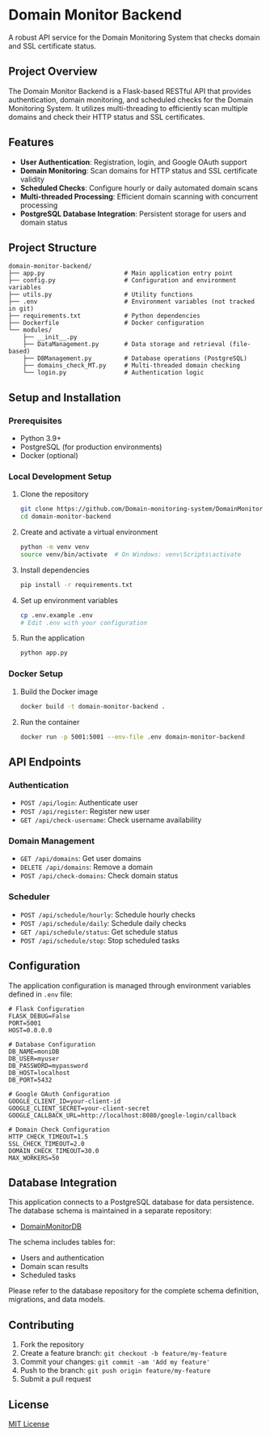 # Domain Monitor Backend

A robust API service for the Domain Monitoring System that checks domain and SSL certificate status.

## Project Overview

The Domain Monitor Backend is a Flask-based RESTful API that provides authentication, domain monitoring, and scheduled checks for the Domain Monitoring System. It utilizes multi-threading to efficiently scan multiple domains and check their HTTP status and SSL certificates.

## Features

- **User Authentication**: Registration, login, and Google OAuth support
- **Domain Monitoring**: Scan domains for HTTP status and SSL certificate validity
- **Scheduled Checks**: Configure hourly or daily automated domain scans
- **Multi-threaded Processing**: Efficient domain scanning with concurrent processing
- **PostgreSQL Database Integration**: Persistent storage for users and domain status

## Project Structure

```
domain-monitor-backend/
├── app.py                      # Main application entry point
├── config.py                   # Configuration and environment variables
├── utils.py                    # Utility functions
├── .env                        # Environment variables (not tracked in git)
├── requirements.txt            # Python dependencies
├── Dockerfile                  # Docker configuration
└── modules/
    ├── __init__.py
    ├── DataManagement.py       # Data storage and retrieval (file-based)
    ├── DBManagement.py         # Database operations (PostgreSQL)
    ├── domains_check_MT.py     # Multi-threaded domain checking
    └── login.py                # Authentication logic
```

## Setup and Installation

### Prerequisites

- Python 3.9+
- PostgreSQL (for production environments)
- Docker (optional)

### Local Development Setup

1. Clone the repository
   ```bash
   git clone https://github.com/Domain-monitoring-system/DomainMonitorBE.git
   cd domain-monitor-backend
   ```

2. Create and activate a virtual environment
   ```bash
   python -m venv venv
   source venv/bin/activate  # On Windows: venv\Scripts\activate
   ```

3. Install dependencies
   ```bash
   pip install -r requirements.txt
   ```

4. Set up environment variables
   ```bash
   cp .env.example .env
   # Edit .env with your configuration
   ```

5. Run the application
   ```bash
   python app.py
   ```

### Docker Setup

1. Build the Docker image
   ```bash
   docker build -t domain-monitor-backend .
   ```

2. Run the container
   ```bash
   docker run -p 5001:5001 --env-file .env domain-monitor-backend
   ```

## API Endpoints

### Authentication

- `POST /api/login`: Authenticate user
- `POST /api/register`: Register new user
- `GET /api/check-username`: Check username availability

### Domain Management

- `GET /api/domains`: Get user domains
- `DELETE /api/domains`: Remove a domain
- `POST /api/check-domains`: Check domain status

### Scheduler

- `POST /api/schedule/hourly`: Schedule hourly checks
- `POST /api/schedule/daily`: Schedule daily checks
- `GET /api/schedule/status`: Get schedule status
- `POST /api/schedule/stop`: Stop scheduled tasks

## Configuration

The application configuration is managed through environment variables defined in `.env` file:

```
# Flask Configuration
FLASK_DEBUG=False
PORT=5001
HOST=0.0.0.0

# Database Configuration
DB_NAME=moniDB
DB_USER=myuser
DB_PASSWORD=mypassword
DB_HOST=localhost
DB_PORT=5432

# Google OAuth Configuration
GOOGLE_CLIENT_ID=your-client-id
GOOGLE_CLIENT_SECRET=your-client-secret
GOOGLE_CALLBACK_URL=http://localhost:8080/google-login/callback

# Domain Check Configuration
HTTP_CHECK_TIMEOUT=1.5
SSL_CHECK_TIMEOUT=2.0
DOMAIN_CHECK_TIMEOUT=30.0
MAX_WORKERS=50
```

## Database Integration

This application connects to a PostgreSQL database for data persistence. The database schema is maintained in a separate repository:

- [DomainMonitorDB](https://github.com/Domain-monitoring-system/DomainMonitoringDB)

The schema includes tables for:
- Users and authentication
- Domain scan results
- Scheduled tasks

Please refer to the database repository for the complete schema definition, migrations, and data models.

## Contributing

1. Fork the repository
2. Create a feature branch: `git checkout -b feature/my-feature`
3. Commit your changes: `git commit -am 'Add my feature'`
4. Push to the branch: `git push origin feature/my-feature`
5. Submit a pull request

## License

[MIT License](LICENSE)